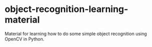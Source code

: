 # object-recognition-learning-material
Material for learning how to do some simple object recognition using OpenCV in Python.
